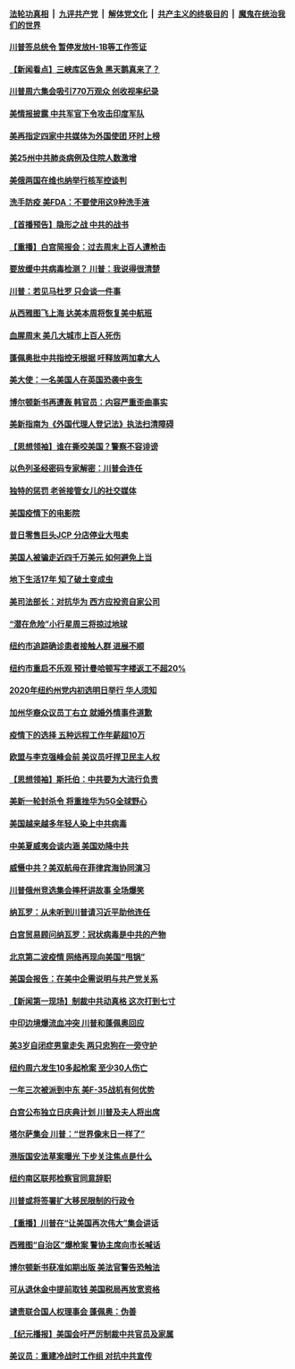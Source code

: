 

####  [法轮功真相](../../../../basic/blob/master/README.md?t=06230931) &nbsp;|&nbsp; [九评共产党](../../../../9ping.md/blob/master/README.md?t=06230931) &nbsp;|&nbsp; [解体党文化](../../../../jtdwh.md/blob/master/README.md?t=06230931)  &nbsp;|&nbsp; [共产主义的终极目的](../../../../gczydzjmd.md/blob/master/README.md?t=06230931) &nbsp;|&nbsp; [魔鬼在统治我们的世界](../../../../mgztzwmdsj.md/blob/master/README.md?t=06230931) 

#### [川普签总统令 暂停发放H-1B等工作签证](../pages/nsc412/n12205286.md?t=06230931) 

#### [【新闻看点】三峡库区告急 黑天鹅真来了？](../pages/nsc412/n12205008.md?t=06230931) 

#### [川普周六集会吸引770万观众 创收视率纪录](../pages/nsc412/n12205358.md?t=06230931) 

#### [美情报披露 中共军官下令攻击印度军队](../pages/nsc412/n12205206.md?t=06230931) 

#### [美再指定四家中共媒体为外国使团 环时上榜](../pages/nsc412/n12205059.md?t=06230931) 

#### [美25州中共肺炎病例及住院人数激增](../pages/nsc412/n12204895.md?t=06230931) 

#### [美俄两国在维也纳举行核军控谈判](../pages/nsc412/n12205020.md?t=06230931) 

#### [洗手防疫 美FDA：不要使用这9种洗手液](../pages/nsc412/n12204896.md?t=06230931) 

#### [【首播预告】隐形之战 中共的战书](../pages/nsc412/n12200980.md?t=06230931) 

#### [【重播】白宫简报会：过去周末上百人遭枪击](../pages/nsc412/n12204458.md?t=06230931) 

#### [要放缓中共病毒检测？ 川普：我说得很清楚](../pages/nsc412/n12204784.md?t=06230931) 

#### [川普：若见马杜罗 只会谈一件事](../pages/nsc412/n12204747.md?t=06230931) 

#### [从西雅图飞上海 达美本周将恢复美中航班](../pages/nsc412/n12204640.md?t=06230931) 

#### [血腥周末 美几大城市上百人死伤](../pages/nsc412/n12204490.md?t=06230931) 

#### [蓬佩奥批中共指控无根据 吁释放两加拿大人](../pages/nsc412/n12204564.md?t=06230931) 

#### [美大使：一名美国人在英国恐袭中丧生](../pages/nsc412/n12204415.md?t=06230931) 

#### [博尔顿新书再遭轰 韩官员：内容严重歪曲事实](../pages/nsc412/n12204194.md?t=06230931) 

#### [美新指南为《外国代理人登记法》执法扫清障碍](../pages/nsc412/n12203013.md?t=06230931) 

#### [【思想领袖】谁在撕咬美国？警察不容诽谤](../pages/nsc412/n12201992.md?t=06230931) 

#### [以色列圣经密码专家解密：川普会连任](../pages/nsc412/n12203622.md?t=06230931) 

#### [独特的惩罚  老爸接管女儿的社交媒体](../pages/nsc412/n12202897.md?t=06230931) 

#### [美国疫情下的电影院](../pages/nsc412/n12202867.md?t=06230931) 

#### [昔日零售巨头JCP 分店停业大甩卖](../pages/nsc412/n12202922.md?t=06230931) 

#### [美国人被骗走近四千万美元 如何避免上当](../pages/nsc412/n12202930.md?t=06230931) 

#### [地下生活17年 知了破土变成虫](../pages/nsc412/n12202962.md?t=06230931) 

#### [美司法部长：对抗华为 西方应投资自家公司](../pages/nsc412/n12203386.md?t=06230931) 

#### [“潜在危险”小行星周三将掠过地球](../pages/nsc412/n12202747.md?t=06230931) 

#### [纽约市追踪确诊患者接触人群  进展不顺](../pages/nsc412/n12203018.md?t=06230931) 

#### [纽约市重启不乐观 预计曼哈顿写字楼返工不超20%](../pages/nsc412/n12203023.md?t=06230931) 

#### [2020年纽约州党内初选明日举行 华人须知](../pages/nsc412/n12203026.md?t=06230931) 

#### [加州华裔众议员丁右立    就婚外情事件道歉](../pages/nsc412/n12203179.md?t=06230931) 

#### [疫情下的选择 五种远程工作年薪超10万](../pages/nsc412/n12190408.md?t=06230931) 

#### [欧盟与李克强峰会前 美议员吁捍卫民主人权](../pages/nsc412/n12202775.md?t=06230931) 

#### [【思想领袖】斯托伯：中共要为大流行负责](../pages/nsc412/n12115529.md?t=06230931) 

#### [美新一轮封杀令 将重挫华为5G全球野心](../pages/nsc412/n12202488.md?t=06230931) 

#### [美国越来越多年轻人染上中共病毒](../pages/nsc412/n12202590.md?t=06230931) 

#### [中美夏威夷会谈内涵 美国劝降中共](../pages/nsc412/n12202579.md?t=06230931) 

#### [威慑中共？美双航母在菲律宾海协同演习](../pages/nsc412/n12202399.md?t=06230931) 

#### [川普俄州竞选集会摔杯讲故事 全场爆笑](../pages/nsc412/n12202398.md?t=06230931) 

#### [纳瓦罗：从未听到川普请习近平助他连任](../pages/nsc412/n12202251.md?t=06230931) 

#### [白宫贸易顾问纳瓦罗：冠状病毒是中共的产物](../pages/nsc412/n12202027.md?t=06230931) 

#### [北京第二波疫情 网络再现向美国“甩锅”](../pages/nsc412/n12201996.md?t=06230931) 

#### [美国会报告：在美中企需说明与共产党关系](../pages/nsc412/n12199133.md?t=06230931) 

#### [【新闻第一现场】制裁中共动真格 这次打到七寸](../pages/nsc412/n12201730.md?t=06230931) 

#### [中印边境爆流血冲突 川普和蓬佩奥回应](../pages/nsc412/n12201068.md?t=06230931) 

#### [美3岁自闭症男童走失 两只忠狗在一旁守护](../pages/nsc412/n12201540.md?t=06230931) 

#### [纽约周六发生10多起枪案 至少30人伤亡](../pages/nsc412/n12201569.md?t=06230931) 

#### [一年三次被派到中东 美F-35战机有何优势](../pages/nsc412/n12193910.md?t=06230931) 

#### [白宫公布独立日庆典计划 川普及夫人将出席](../pages/nsc412/n12201111.md?t=06230931) 

#### [塔尔萨集会 川普：“世界像末日一样了”](../pages/nsc412/n12200981.md?t=06230931) 

#### [港版国安法草案曝光 下步关注焦点是什么](../pages/nsc412/n12200876.md?t=06230931) 

#### [纽约南区联邦检察官同意辞职](../pages/nsc412/n12200996.md?t=06230931) 

#### [川普或将签署扩大移民限制的行政令](../pages/nsc412/n12201017.md?t=06230931) 

#### [【重播】川普在“让美国再次伟大”集会讲话](../pages/nsc412/n12199351.md?t=06230931) 

#### [西雅图“自治区”爆枪案 警协主席向市长喊话](../pages/nsc412/n12200903.md?t=06230931) 

#### [博尔顿新书获准如期出版 美法官警告恐触法](../pages/nsc412/n12200486.md?t=06230931) 

#### [可从退休金中提前取钱  美国税局再放宽资格](../pages/nsc412/n12200725.md?t=06230931) 

#### [谴责联合国人权理事会 蓬佩奥：伪善](../pages/nsc412/n12200748.md?t=06230931) 

#### [【纪元播报】美国会吁严厉制裁中共官员及家属](../pages/nsc412/n12201402.md?t=06230931) 

#### [美议员：重建冷战时工作组 对抗中共宣传](../pages/nsc412/n12200449.md?t=06230931) 


